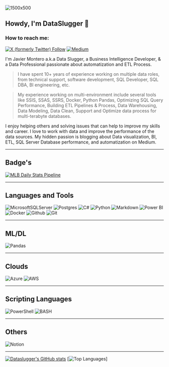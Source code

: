 ![1500x500](https://user-images.githubusercontent.com/15751283/110406389-c0c37380-8047-11eb-823a-57cc48d163f3.jpg)
<!-- 
<img src="/images/1500x500.jpg" />

    [![DataSlugger's GitHub stats](https://github-readme-stats.vercel.app/api?username=dataslugger&show_icons=true&theme=onedark)](https://github.com/dataslugger/github-readme-stats)
[![Top Langs](https://github-readme-stats.vercel.app/api/top-langs/?username=dataslugger&langs_count=8&layout=compact)](https://github.com/dataslugger/github-readme-stats)
-->
<!--
**DataSlugger/dataslugger** is a ✨ _special_ ✨ repository because its `README.md` (this file) appears on your GitHub profile.

Here are some ideas to get you started:

- 🔭 I’m currently working on ...
- 🌱 I’m currently learning ...
- 👯 I’m looking to collaborate on ...
- 🤔 I’m looking for help with ...
- 💬 Ask me about ...
- 📫 How to reach me: ...
- 😄 Pronouns: ...
- ⚡ Fun fact: ...
-->

<!--  <p> Welcome to my Profile! 👋 </br> -->
## Howdy, I'm DataSlugger 👋

### How to reach me:


[![X (formerly Twitter) Follow](https://img.shields.io/twitter/follow/dataslugger)](https://twitter.com/DataSlugger)
[![Medium](https://img.shields.io/badge/-Medium-%23000000?Style=for-the-badge&logo=medium&logoWidth=30)](https://medium.com/@jmontero19)

I'm Javier Montero a.k.a Data Slugger, a Business Intelligence Developer, & a Data Professional passionate about automatization and ETL Process. 

> I have spent 10+ years of experience working on multiple data roles, from technical support, software development, SQL Developer, SQL DBA, BI engineering, etc.

> My experience working on multi-environment include several tools like SSIS, SSAS, SSRS, Docker, Python Pandas, Optimizing SQL Query Performance, Building ETL Pipelines & Process, Data Warehousing, Data Modeling, Data Clean, Support and Optimize data process for multi-terabyte databases.

I enjoy helping others and solving issues that can help to improve my skills and career.
I love to work with data and improve the performance of the data sources.
My hidden passion is blogging about Data visualization, BI, ETL, SQL Server Database performance, and automatization on Medium.

---
## Badge's
[![MLB Daily Stats Pipeline](https://github.com/DataSlugger/PythonCode/actions/workflows/etl_mlb_currentday.yml/badge.svg)](https://github.com/DataSlugger/PythonCode/actions/workflows/etl_mlb_currentday.yml)

---
## Languages and Tools

![MicrosoftSQLServer](https://img.shields.io/badge/Microsoft%20SQL%20Sever-CC2927?style=for-the-badge&logo=microsoft%20sql%20server&logoColor=white) ![Postgres](https://img.shields.io/badge/postgres-%23316192.svg?style=for-the-badge&logo=postgresql&logoColor=white) 	![C#](https://img.shields.io/badge/c%23-%23239120.svg?style=for-the-badge&logo=c-sharp&logoColor=white) ![Python](https://img.shields.io/badge/python-3670A0?style=for-the-badge&logo=python&logoColor=ffdd54) ![Markdown](https://img.shields.io/badge/markdown-%23000000.svg?style=for-the-badge&logo=markdown&logoColor=white) ![Power BI](https://img.shields.io/badge/-POWER%20BI-%23F2C811?Style=for-the-badge&logo=powerbi&logoColor=white) ![Docker](https://img.shields.io/badge/DOCKER-%232496ED.svg?Style=for-the-badge&logo=docker&logoColor=white) ![Github](https://img.shields.io/badge/-Github-%23181717?Style=for-the-badge&logo=github) ![Git](https://img.shields.io/badge/-Git-%23F05032?Style=for-the-badge&logo=git&logoColor=white&logoWidth=50)

---

## ML/DL
![Pandas](https://img.shields.io/badge/pandas-%23150458.svg?style=for-the-badge&logo=pandas&logoColor=white)

---

## Clouds

![Azure](https://img.shields.io/badge/azure-%230072C6.svg?style=for-the-badge&logo=azure-devops&logoColor=white) ![AWS](https://img.shields.io/badge/AWS-%23FF9900.svg?style=for-the-badge&logo=amazon-aws&logoColor=white)

---
## Scripting Languages
![PowerShell](https://img.shields.io/badge/PowerShell-blue?style=for-the-badge&logo=powershell&logocolor=White) ![BASH](https://img.shields.io/badge/-Bash-%23F05032?Style=for-the-badge&logo=bash)

---

## Others
![Notion](https://img.shields.io/badge/Notion-%23000000.svg?style=for-the-badge&logo=notion&logoColor=white)

---
[![Dataslugger's GitHub stats](https://github-readme-stats.vercel.app/api?username=dataslugger&count_private=true&show_icons=true&theme=tokyonight)](https://github.com/dataslugger/dataslugger)
[![Top Languages](https://github-readme-stats.vercel.app/api/top-langs?username=dataslugger&langs_count=8&theme=onedark)]
<!--
<div align="center">
<a href="https://github.com/dataslugger/github-readme-stats">
  <img align="center" src="https://github-readme-stats.vercel.app/api?username=dataslugger&show_icons=true&theme=onedark" />
</a>

<a href="https://github.com/dataslugger/github-readme-stats">
<iframe width="600" height="600" src="https://ionicabizau.github.io/github-profile-languages/api.html?dataslugger" frameborder="0"></iframe>
  <img align="center" src="https://github-readme-stats.vercel.app/api/top-langs/?username=dataslugger&langs_count=8&layout=compact" />
</a>
</div>
-->

<p></p>

<p></p>

<!-- Actual text 
You can find me on [![Twitter][1.2]][1], or on [![LinkedIn][2.2]][2].
-->

<!-- Icons 
[1.2]: ![twitter](https://user-images.githubusercontent.com/15751283/109595548-5c9a3000-7ada-11eb-84ac-8cc03d376365.png) 
[2.2]: ![linkedin](https://user-images.githubusercontent.com/15751283/109595719-af73e780-7ada-11eb-8c7b-095f46034503.png)

-->
<!-- Links to your social media accounts 
[1]: https://twitter.com/dataslugger
[2]: https://www.linkedin.com/in/jmonterohn/

-->
